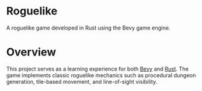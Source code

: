 # Roguelike
A roguelike game developed in Rust using the Bevy game engine.

# Overview
This project serves as a learning experience for both [Bevy](https://bevyengine.org/) and [Rust](https://www.rust-lang.org/). The game implements classic roguelike mechanics such as procedural dungeon generation, tile-based movement, and line-of-sight visibility.